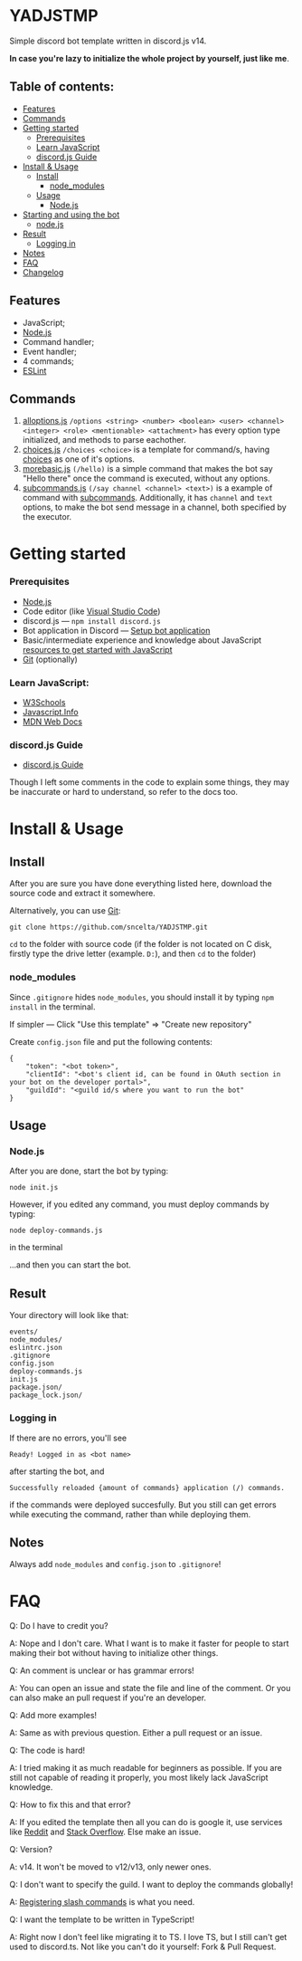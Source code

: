 # YADJSTMP
Simple discord bot template written in discord.js v14.

**In case you're lazy to initialize the whole project by yourself, just like me**.

## Table of contents:
- [Features](https://github.com/sncelta/discordjs-v14-template/edit/main/README.md#features)
- [Commands](https://github.com/sncelta/discordjs-v14-template/edit/main/README.md#commands)
- [Getting started](https://github.com/sncelta/discordjs-v14-template/edit/main/README.md#getting-started)
	- [Prerequisites](https://github.com/sncelta/discordjs-v14-template/edit/main/README.md#prerequisites)
	- [Learn JavaScript](https://github.com/sncelta/discordjs-v14-template/edit/main/README.md#learn-javascript)
	- [discord.js Guide](https://github.com/sncelta/discordjs-v14-template/edit/main/README.md#discordjs-guide)
- [Install & Usage](https://github.com/sncelta/discordjs-v14-template/edit/main/README.md#install)
	- [Install](https://github.com/sncelta/YADJSTMP/edit/main/README.md#install)
		- [node_modules](https://github.com/sncelta/YADJSTMP/edit/main/README.md#node_modules)
	- [Usage](https://github.com/sncelta/YADJSTMP/edit/main/README.md#usage)
		- [Node.js](https://github.com/sncelta/YADJSTMP/edit/main/README.md#nodejs)
- [Starting and using the bot](https://github.com/sncelta/discordjs-v14-template/edit/main/README.md#starting-and-using-the-bot)
	- [node.js](https://github.com/sncelta/YADJSTMP/edit/main/README.md#nodejs)
- [Result](https://github.com/sncelta/discordjs-v14-template/edit/main/README.md#result)
	- [Logging in](https://github.com/sncelta/YADJSTMP/edit/main/README.md#logging-in)
- [Notes](https://github.com/sncelta/discordjs-v14-template/edit/main/README.md#notes)
- [FAQ](https://github.com/sncelta/discordjs-v14-template/edit/main/README.md#faq)
- [Changelog](https://github.com/sncelta/discordjs-v14-template/blob/main/changelog.md)

## Features
- JavaScript;
- [Node.js](https://nodejs.org/)
- Command handler;
- Event handler;
- 4 commands;
- [ESLint](https://eslint.org/)

## Commands
1. [alloptions.js](https://github.com/sncelta/YADJSTMP/blob/main/commands/alloptions.js) ```/options <string> <number> <boolean> <user> <channel> <integer> <role> <mentionable> <attachment>``` has every option type initialized, and methods to parse eachother.
2. [choices.js](https://github.com/sncelta/YADJSTMP/blob/main/commands/choices.js) ```/choices <choice>``` is a template for command/s, having [choices](https://discordjs.guide/slash-commands/advanced-creation.html#choices) as one of it's options.
3. [morebasic.js](https://github.com/sncelta/YADJSTMP/blob/main/commands/morebasic.js) ```(/hello)``` is a simple command that makes the bot say "Hello there" once the command is executed, without any options.
4. [subcommands.js](https://github.com/sncelta/YADJSTMP/blob/main/commands/subcommands.js) ```(/say channel <channel> <text>)``` is a example of command with [subcommands](https://discordjs.guide/slash-commands/advanced-creation.html#subcommands). Additionally, it has ```channel``` and ```text``` options, to make the bot send message in a channel, both specified by the executor.

# Getting started

### Prerequisites
- [Node.js](https://nodejs.org/en/download/)
- Code editor (like [Visual Studio Code](https://code.visualstudio.com/download))
- discord.js — ```npm install discord.js```
- Bot application in Discord — [Setup bot application](https://discordjs.guide/preparations/setting-up-a-bot-application.html)
- Basic/intermediate experience and knowledge about JavaScript [resources to get started with JavaScript](https://github.com/sncelta/discordjs-v14-template/edit/main/README.md#learn-javascript)
- [Git](https://git-scm.com/downloads) (optionally)

### Learn JavaScript:
- [W3Schools](https://www.w3schools.com/js/)
- [Javascript.Info](https://javascript.info/)
- [MDN Web Docs](https://developer.mozilla.org/en-US/docs/Learn/JavaScript)

### discord.js Guide
- [discord.js Guide](https://discordjs.guide/)

Though I left some comments in the code to explain some things, they may be inaccurate or hard to understand, so refer to the docs too.

# Install & Usage
## Install
After you are sure you have done everything listed here, download the source code and extract it somewhere.

Alternatively, you can use [Git](https://git-scm.com/downloads):

```git clone https://github.com/sncelta/YADJSTMP.git```

```cd``` to the folder with source code (if the folder is not located on C disk, firstly type the drive letter (example. ```D:```), and then ```cd``` to the folder)

### node_modules
Since ```.gitignore``` hides ```node_modules```, you should install it by typing ```npm install``` in the terminal.

If simpler — Click "Use this template" => "Create new repository"

Create ```config.json``` file and put the following contents:
```
{
	"token": "<bot token>",
	"clientId": "<bot's client id, can be found in OAuth section in your bot on the developer portal>",
	"guildId": "<guild id/s where you want to run the bot"
}
```

## Usage

### Node.js
After you are done, start the bot by typing:

```node init.js```

However, if you edited any command, you must deploy commands by typing:

```node deploy-commands.js```

in the terminal

...and then you can start the bot.

## Result

Your directory will look like that:

```commands/
events/
node_modules/
eslintrc.json
.gitignore
config.json
deploy-commands.js
init.js
package.json/
package_lock.json/
```

### Logging in
If there are no errors, you'll see 

```Ready! Logged in as <bot name>```

after starting the bot, and

```Started refreshing <amount of commands> application (/) commands.
Successfully reloaded {amount of commands} application (/) commands.
```

if the commands were deployed succesfully. But you still can get errors while executing the command, rather than while deploying them.

## Notes

Always add ```node_modules``` and ```config.json``` to ```.gitignore```!

# FAQ

Q: Do I have to credit you?

A: Nope and I don't care. What I want is to make it faster for people to start making their bot without having to initialize other things.

Q: An comment is unclear or has grammar errors!

A: You can open an issue and state the file and line of the comment. Or you can also make an pull request if you're an developer.

Q: Add more examples!

A: Same as with previous question. Either a pull request or an issue.

Q: The code is hard!

A: I tried making it as much readable for beginners as possible. If you are still not capable of reading it properly, you most likely lack JavaScript knowledge.

Q: How to fix this and that error?

A: If you edited the template then all you can do is google it, use services like [Reddit](https://reddit.com) and [Stack Overflow](https://stackoverflow.com). Else make an issue.

Q: Version?

A: v14. It won't be moved to v12/v13, only newer ones.

Q: I don't want to specify the guild. I want to deploy the commands globally!

A: [Registering slash commands](https://discordjs.guide/creating-your-bot/command-deployment.html) is what you need.

Q: I want the template to be written in TypeScript!

A: Right now I don't feel like migrating it to TS. I love TS, but I still can't get used to discord.ts. Not like you can't do it yourself: Fork & Pull Request.
